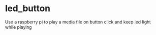 # led_button
Use a raspberry pi to play a media file on button click and keep led light while playing
